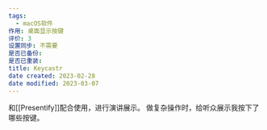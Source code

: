 ```yaml
---
tags:
  - macOS软件
作用: 桌面显示按键
评价: 3
设置同步: 不需要
是否已备份:
是否已重装:
title: Keycastr
date created: 2023-02-28
date modified: 2023-03-07
---
```


和[[Presentify]]配合使用，进行演讲展示。
做复杂操作时，给听众展示我按下了哪些按键。
